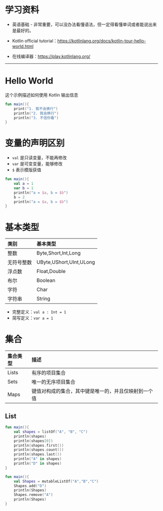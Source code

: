 # 学习资料
- 英语基础 - 非常重要，可以没办法看懂语法，但一定得看懂单词或者能说出来是最好的。

- Kotlin official tutorial：https://kotlinlang.org/docs/kotlin-tour-hello-world.html

- 在线编译器：https://play.kotlinlang.org/

---

# Hello World
这个示例描述如何使用 Kotlin 输出信息
```kotlin
fun main(){
    print("1. 我不会换行")
    println("2. 我会换行")
    println("3. 不信你看")
}
```

# 变量的声明区别
- `val` 是只读变量，不能再修改
- `var` 是可变变量，能够修改
- `$` 表示模版获值

```kotlin
fun main(){
    val a = 1
    var b = 1
    println("a = $a, b = $b")
    b = 2
    println("a = $a, b = $b")
}
```

# 基本类型

|类别|基本类型|
|:--|:--|
|整数|Byte,Short,Int,Long|
|无符号整数|UByte,UShort,UInt,ULong|
|浮点数|Float,Double|
|布尔|Boolean|
|字符|Char|
|字符串|String|

- 完整定义：`val a : Int = 1`
- 简写定义：`var a = 1`

# 集合

|集合类型|描述|
|:--|:--|
|Lists|有序的项目集合|
|Sets|唯一的无序项目集合|
|Maps|键值对构成的集合，其中键是唯一的，并且仅映射到一个值|

## List
```kotlin
fun main(){
    val shapes = listOf("A", "B", "C")
    println(shapes)
    println(shapes[0])
    println(shapes.first())
    println(shapes.count())
    println(shapes.last())
    println("A" in shapes)
    println("D" in shapes)
}
```

```kotlin
fun main(){
    val Shapes = mutableListOf("A","B","C")
    Shapes.add("D")
    println(Shapes)
    Shapes.remove("A")
    println(Shapes)
}
```